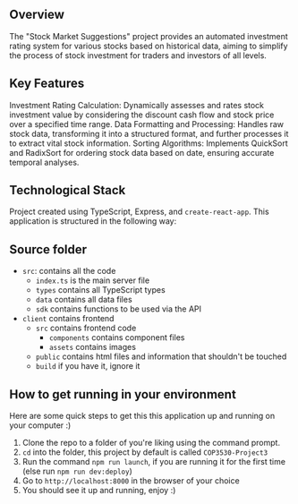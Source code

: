 ## Overview

The "Stock Market Suggestions" project provides an automated investment rating system for various stocks based on historical data, aiming to simplify the process of stock investment for traders and investors of all levels.

## Key Features

Investment Rating Calculation: Dynamically assesses and rates stock investment value by considering the discount cash flow and stock price over a specified time range.
Data Formatting and Processing: Handles raw stock data, transforming it into a structured format, and further processes it to extract vital stock information.
Sorting Algorithms: Implements QuickSort and RadixSort for ordering stock data based on date, ensuring accurate temporal analyses.

## Technological Stack
Project created using TypeScript, Express, and `create-react-app`. This application is structured in the following way:

## Source folder
- `src`: contains all the code
  - `index.ts` is the main server file
  - `types` contains all TypeScript types
  - `data` contains all data files
  - `sdk` contains functions to be used via the API
- `client` contains frontend
  - `src` contains frontend code
    - `components` contains component files
    - `assets` contains images
  - `public` contains html files and information that shouldn't be touched
  - `build` if you have  it, ignore it

## How to get running in your environment
Here are some quick steps to get this this application up and running on your computer :)

1. Clone the repo to a folder of you're liking using the command prompt.
2. `cd` into the folder, this project by default is called `COP3530-Project3`
3. Run the command `npm run launch`, if you are running it for the first time (else run `npm run dev:deploy`)
4. Go to `http://localhost:8000` in the browser of your choice
5. You should see it up and running, enjoy :)
